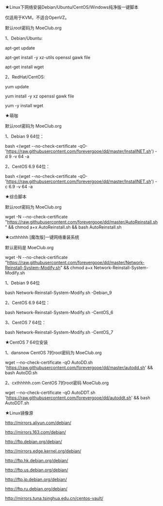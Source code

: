 ★Linux下网络安装Debian/Ubuntu/CentOS/Windows纯净版一键脚本

仅适用于KVM，不适合OpenVZ。

默认root密码为 MoeClub.org

1、Debian/Ubuntu:

apt-get update

apt-get install -y xz-utils openssl gawk file


apt-get install wget


2、RedHat/CentOS:

yum update

yum install -y xz openssl gawk file


yum -y install wget


★萌咖

默认root密码为 MoeClub.org


1、Debian 9 64位：

bash <(wget --no-check-certificate -qO- 'https://raw.githubusercontent.com/forevergooe/dd/master/InstallNET.sh') -d 9 -v 64 -a


2、CentOS 6.9 64位：

bash <(wget --no-check-certificate -qO- 'https://raw.githubusercontent.com/forevergooe/dd/master/InstallNET.sh') -c 6.9 -v 64 -a


★综合脚本

默认root密码为 MoeClub.org

wget -N --no-check-certificate "https://raw.githubusercontent.com/forevergooe/dd/master/AutoReinstall.sh" && chmod a+x AutoReinstall.sh && bash AutoReinstall.sh


★cxthhhhh [魔改版]一键网络重装系统

默认密码是 MoeClub.org

wget -N --no-check-certificate "https://raw.githubusercontent.com/forevergooe/dd/master/Network-Reinstall-System-Modify.sh" && chmod a+x Network-Reinstall-System-Modify.sh


1、Debian 9 64位

bash Network-Reinstall-System-Modify.sh -Debian_9

2、CentOS 6.9 64位：

bash Network-Reinstall-System-Modify.sh -CentOS_6

3、CentOS 7 64位：

bash Network-Reinstall-System-Modify.sh -CentOS_7



★CentOS 7 64位安装


1、dansnow              CentOS 7的root密码为 MoeClub.org

wget --no-check-certificate -qO AutoDD.sh 'https://raw.githubusercontent.com/forevergooe/dd/master/autodd.sh' && bash AutoDD.sh


2、cxthhhhh.com      CentOS 7的root密码 MoeClub.org

wget --no-check-certificate -qO AutoDDT.sh 'https://raw.githubusercontent.com/forevergooe/dd/autoddt.sh' && bash AutoDDT.sh


★Linux镜像源

http://mirrors.aliyun.com/debian/

http://mirrors.163.com/debian/

http://ftp.debian.org/debian/

http://mirrors.edge.kernel.org/debian/

http://ftp.hk.debian.org/debian/

http://ftp.us.debian.org/debian/

http://ftp.jp.debian.org/debian/

http://ftp.ru.debian.org/debian/

http://mirrors.tuna.tsinghua.edu.cn/centos-vault/



